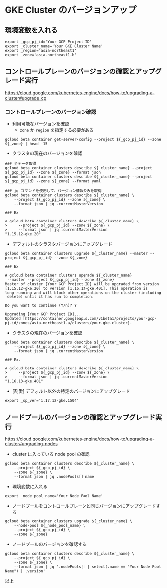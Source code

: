 # GKE Cluster のバージョンアップ

## 環境変数を入れる

```
export _gcp_pj_id='Your GCP Project ID'
export _cluster_name='Your GKE Cluster Name'
export _region='asia-northeast1'
export _zone='asia-northeast1-b'
```

## コントロールプレーンのバージョンの確認とアップグレード実行

https://cloud.google.com/kubernetes-engine/docs/how-to/upgrading-a-cluster#upgrade_cp

### コントロールプレーンのバージョン確認

+ 利用可能なバージョンを確認
  + `zone` か `region` を指定する必要がある

```
gcloud beta container get-server-config --project ${_gcp_pj_id} --zone ${_zone} | head -15
```

+ クラスタの現在のバージョンを確認

```
### 全データ取得
gcloud beta container clusters describe ${_cluster_name} --project ${_gcp_pj_id} --zone ${_zone} --format json
gcloud beta container clusters describe ${_cluster_name} --project ${_gcp_pj_id} --zone ${_zone} --format yaml
```
```
### jq コマンドを使用して、バージョン情報のみを取得
gcloud beta container clusters describe ${_cluster_name} \
    --project ${_gcp_pj_id} --zone ${_zone} \
    --format json | jq .currentMasterVersion
```
```
### Ex

# gcloud beta container clusters describe ${_cluster_name} \
>     --project ${_gcp_pj_id} --zone ${_zone} \
>     --format json | jq .currentMasterVersion
"1.15.12-gke.20"
```

+ デフォルトのクラスタバージョンにアップグレード

```
gcloud beta container clusters upgrade ${_cluster_name} --master --project ${_gcp_pj_id} --zone ${_zone}
```
```
### Ex

# gcloud beta container clusters upgrade ${_cluster_name}
 --master --project ${_gcp_pj_id} --zone ${_zone}
Master of cluster [Your GCP Project ID] will be upgraded from version
[1.15.12-gke.20] to version [1.16.13-gke.401]. This operation is
long-running and will block other operations on the cluster (including
 delete) until it has run to completion.

Do you want to continue (Y/n)? Y

Upgrading [Your GCP Project ID]...
Updated [https://container.googleapis.com/v1beta1/projects/your-gcp-pj-id/zones/asia-northeast1-a/clusters/your-gke-cluster].
```

+ クラスタの現在のバージョンを確認

```
gcloud beta container clusters describe ${_cluster_name} \
    --project ${_gcp_pj_id} --zone ${_zone} \
    --format json | jq .currentMasterVersion
```
```
### Ex.

# gcloud beta container clusters describe ${_cluster_name} \
>     --project ${_gcp_pj_id} --zone ${_zone} \
>     --format json | jq .currentMasterVersion
"1.16.13-gke.401"
```

+ [割愛] デフォルト以外の特定のバージョンにアップグレード

```
export _sp_ver='1.17.12-gke.1504'
```

## ノードプールのバージョンの確認とアップグレード実行

https://cloud.google.com/kubernetes-engine/docs/how-to/upgrading-a-cluster#upgrading-nodes

+ cluster に入っている node pool の確認

```
gcloud beta container clusters describe ${_cluster_name} \
    --project ${_gcp_pj_id} \
    --zone ${_zone} \
    --format json | jq .nodePools[].name
```

+ 環境変数に入れる

```
export _node_pool_name='Your Node Pool Name'
```

+ ノードプールをコントロールプレーンと同じバージョンにアップグレードする

```
gcloud beta container clusters upgrade ${_cluster_name} \
    --node-pool ${_node_pool_name} \
    --project ${_gcp_pj_id} \
    --zone ${_zone}
```

+ ノードプールのバージョンを確認する

```
gcloud beta container clusters describe ${_cluster_name} \
    --project ${_gcp_pj_id} \
    --zone ${_zone} \
    --format json | jq '.nodePools[] | select(.name == "Your Node Pool Name") | .version'
```

以上
